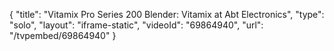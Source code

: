 {
    "title": "Vitamix Pro Series 200 Blender: Vitamix at Abt Electronics",
    "type": "solo",
    "layout": "iframe-static",
    "videoId": "69864940",
    "url": "\/tvpembed\/69864940"
}